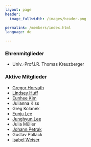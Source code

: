 ```yaml
---
layout: page
header:
  image_fullwidth: /images/header.png

permalink: /members/index.html
language: de

---
```



### Ehrenmitglieder

* Univ.-Prof.i.R. Thomas Kreuzberger

### Aktive Mitglieder

* [Gregor Horvath](/members/gregor_horvath)
* [Lindsey Huff](/members/lindsey_huff)
* [Eunhee Kim](/members/eunhee_kim)
* Julianna Kiss
* Greg Kolanek
* [Eunju Lee](/members/eunju_lee)
* [Junghyun Lee](/members/junghyun_lee)
* Julia Müller
* [Johann Petrak](/members/johann_petrak)
* Gustav Pollack
* [Isabel Weiser](/members/isabel_weiser)


